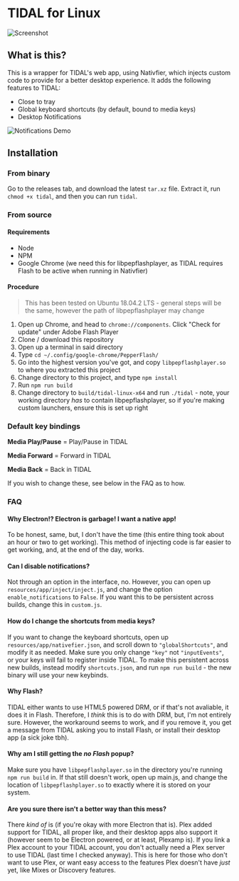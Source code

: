 # TIDAL for Linux

![Screenshot](https://i.imgur.com/jbOdW8a.png)

## What is this?

This is a wrapper for TIDAL's web app, using Nativfier, which injects custom code to provide for a better desktop experience. It adds the following features to TIDAL:

- Close to tray
- Global keyboard shortcuts (by default, bound to media keys)
- Desktop Notifications

![Notifications Demo](https://i.imgur.com/s3ruu5t.png)

## Installation

### From binary

Go to the releases tab, and download the latest `tar.xz` file. Extract it, run `chmod +x tidal`, and then you can run `tidal`.

### From source

#### Requirements

- Node
- NPM
- Google Chrome (we need this for libpepflashplayer, as TIDAL requires Flash to be active when running in Nativfier)

#### Procedure

> This has been tested on Ubuntu 18.04.2 LTS - general steps will be the same, however the path of libpepflashplayer may change

1. Open up Chrome, and head to `chrome://components`. Click "Check for update" under Adobe Flash Player
2. Clone / download this repository
3. Open up a terminal in said directory
4. Type `cd ~/.config/google-chrome/PepperFlash/`
5. Go into the highest version you've got, and copy `libpepflashplayer.so` to where you extracted this project
6. Change directory to this project, and type `npm install`
7. Run `npm run build`
8. Change directory to `build/tidal-linux-x64` and run `./tidal` - note, your working directory *has* to contain libpepflashplayer, so if you're making custom launchers, ensure this is set up right

### Default key bindings

**Media Play/Pause** = Play/Pause in TIDAL

**Media Forward** = Forward in TIDAL

**Media Back** = Back in TIDAL

If you wish to change these, see below in the FAQ as to how.
### FAQ

#### Why Electron!? Electron is garbage! I want a native app!

To be honest, same, but, I don't have the time (this entire thing took about an hour or two to get working). This method of injecting code is far easier to get working, and, at the end of the day, works.

#### Can I disable notifications?

Not through an option in the interface, no. However, you can open up `resources/app/inject/inject.js`, and change the option `enable_notifications` to `False`. If you want this to be persistent across builds, change this in `custom.js`.

#### How do I change the shortcuts from media keys?

If you want to change the keyboard shortcuts, open up `resources/app/nativefier.json`, and scroll down to `"globalShortcuts"`, and modify it as needed. Make sure you only change `"key"` not `"inputEvents"`, or your keys will fail to register inside TIDAL. To make this persistent across new builds, instead modify `shortcuts.json`, and run `npm run build` - the new binary will use your new keybinds.

#### Why Flash?

TIDAL either wants to use HTML5 powered DRM, or if that's not avaliable, it does it in Flash. Therefore, I *think* this is to do with DRM, but, I'm not entirely sure. However, the workaround seems to work, and if you remove it, you get a message from TIDAL asking you to install Flash, or install their desktop app (a sick joke tbh).

#### Why am I still getting the *no Flash* popup?

Make sure you have `libpepflashplayer.so` in the directory you're running `npm run build` in. If that still doesn't work, open up main.js, and change the location of `libpepflashplayer.so` to exactly where it is stored on your system.

#### Are you sure there isn't a better way than this mess?

There *kind of* is (if you're okay with more Electron that is). Plex added support for TIDAL, all proper like, and their desktop apps also support it (however seem to be Electron powered, or at least, Plexamp is). If you link a Plex account to your TIDAL account, you don't actually need a Plex server to use TIDAL (last time I checked anyway). This is here for those who don't want to use Plex, or want easy access to the features Plex doesn't have *just* yet, like Mixes or Discovery features.
